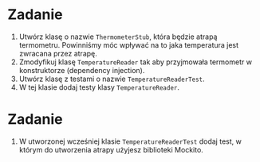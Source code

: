 # Zadanie

 1. Utwórz klasę o nazwie `ThermometerStub`, która będzie atrapą termometru.
 Powinniśmy móc wpływać na to jaka temperatura jest zwracana przez atrapę.
 1. Zmodyfikuj klasę `TemperatureReader` tak aby przyjmowała termometr w konstruktorze (dependency injection).
 1. Utwórz klasę z testami o nazwie `TemperatureReaderTest`.
 1. W tej klasie dodaj testy klasy `TemperatureReader`.
 
 
# Zadanie

 1. W utworzonej wcześniej klasie `TemperatureReaderTest` dodaj test, w którym do 
  utworzenia atrapy użyjesz biblioteki Mockito.